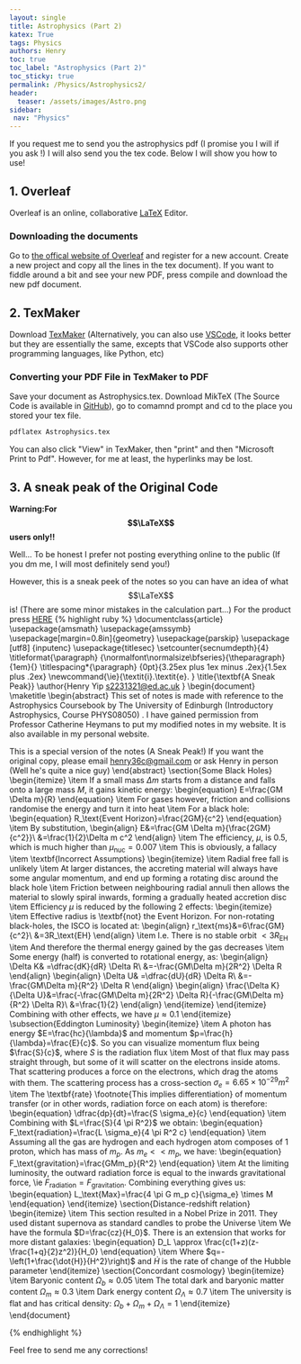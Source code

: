 ```yaml
---
layout: single
title: Astrophysics (Part 2)
katex: True
tags: Physics
authors: Henry
toc: true
toc_label: "Astrophysics (Part 2)"
toc_sticky: true
permalink: /Physics/Astrophysics2/
header:
  teaser: /assets/images/Astro.png
sidebar:
 nav: "Physics"
---
```

If you request me to send you the astrophysics pdf (I promise you I will if you ask !) I will also send you the tex code. Below I will show you how to use!
## 1. Overleaf

Overleaf is an online, collaborative [LaTeX](https://en.wikipedia.org/wiki/LaTeX) Editor. 

### Downloading the documents

Go to [the offical website of Overleaf](https://www.overleaf.com/) and register for a new account. Create a new project and copy all the lines in the tex document). If you want to fiddle around a bit and see your new PDF, press compile and download the new pdf document.

## 2. TexMaker

Download [TexMaker](https://www.xm1math.net/texmaker/) (Alternatively, you can also use [VSCode](https://code.visualstudio.com/Download), it looks better but they are essentially the same, excepts that VSCode also supports other programming languages, like Python, etc)

### Converting your PDF File in TexMaker to PDF
Save your document as Astrophysics.tex. Download MikTeX (The Source Code is available in [GitHub](https://github.com/MiKTeX/miktex/)), go to comamnd prompt and cd to the place you stored your tex file. 
```bash
pdflatex Astrophysics.tex
```
You can also click "View" in TexMaker, then "print" and then "Microsoft Print to Pdf". However, for me at least, the hyperlinks may be lost.

## 3. A sneak peak of the Original Code
**Warning:For $$\LaTeX$$ users only!!**

Well... To be honest I prefer not posting everything online to the public (If you dm me, I will most definitely send you!)

However, this is a sneak peek of the notes so you can have an idea of what $$\LaTeX$$ is!
(There are some minor mistakes in the calculation part...)
For the product press [HERE]({{site.url}}/assets/Sneak.pdf)
{% highlight ruby %}
\documentclass{article}
\usepackage{amsmath}
\usepackage{amssymb}
\usepackage[margin=0.8in]{geometry}
\usepackage{parskip}
\usepackage [utf8] {inputenc}
\usepackage{titlesec}
\setcounter{secnumdepth}{4}
\titleformat{\paragraph}
{\normalfont\normalsize\bfseries}{\theparagraph}{1em}{}
\titlespacing*{\paragraph}
{0pt}{3.25ex plus 1ex minus .2ex}{1.5ex plus .2ex}
\newcommand{\ie}{\textit{i}.\textit{e}. }
\title{\textbf{A Sneak Peak}}
\author{Henry Yip
s2231321@ed.ac.uk
}
\begin{document}
\maketitle
\begin{abstract}
This set of notes is made with reference to the Astrophysics Coursebook by The University of Edinburgh (Introductory Astrophysics, Course PHYS08050) . I have gained permission from Professor Catherine Heymans to put my modified notes in my website. It is also available in my personal website.


This is a special version of the notes (A Sneak Peak!) If you want the original copy, please email henry36c@gmail.com or ask Henry in person (Well he's quite a nice guy)
\end{abstract}
\section{Some Black Holes}
\begin{itemize}
\item If a small mass $\Delta m$ starts from a distance and falls onto a large mass $M$, it gains kinetic energy:
\begin{equation}
E=\frac{GM \Delta m}{R}
\end{equation}
\item For gases however, friction and collisions randomise the energy and turn it into heat
\item For a black hole:
\begin{equation}
R_\text{Event Horizon}=\frac{2GM}{c^2}
\end{equation}
\item By substitution,
\begin{align}
E&=\frac{GM \Delta m}{\frac{2GM}{c^2}}\\
&=\frac{1}{2}\Delta m c^2
\end{align}
\item The efficiency, $\mu$, is 0.5, which is much higher than $\mu_\text{nuc}=0.007$
\item This is obviously, a fallacy
\item \textbf{Incorrect Assumptions}
\begin{itemize}
\item Radial free fall is unlikely
\item At larger distances, the
accreting material will always have some angular momentum, and end up forming a rotating disc around the black hole
\item Friction between neighbouring radial annuli then allows
the material to slowly spiral inwards, forming a gradually heated accretion disc
\item Efficiency $\mu$ is reduced by the following 2 effects:
\begin{itemize}
\item Effective radius is \textbf{not} the Event Horizon. For non-rotating black-holes, the ISCO is located at:
\begin{align}
r_\text{ms}&=6\frac{GM}{c^2}\\
&=3R_\text{EH}
\end{align}
\item I.e. There is no stable orbit $<3R_\text{EH}$
\item And therefore the thermal energy gained by the gas decreases
\item Some energy (half) is converted to rotational energy, as:
\begin{align}
\Delta K& =\dfrac{dK}{dR} \Delta R\\
&=-\frac{GM\Delta m}{2R^2} \Delta R
\end{align}
\begin{align}
\Delta U& =\dfrac{dU}{dR} \Delta R\\
&=-\frac{GM\Delta m}{R^2} \Delta R
\end{align}
\begin{align}
\frac{\Delta K}{\Delta U}&=\frac{-\frac{GM\Delta m}{2R^2} \Delta R}{-\frac{GM\Delta m}{R^2} \Delta R}\\
&=\frac{1}{2}
\end{align}
\end{itemize}
\end{itemize}
Combining with other effects, we have $\mu \approx 0.1$
\end{itemize}
\subsection{Eddington Luminosity}
\begin{itemize}
    \item A photon has energy $E=\frac{hc}{\lambda}$ and momentum $p=\frac{h}{\lambda}=\frac{E}{c}$. So you can visualize momentum flux being $\frac{S}{c}$, where $S$ is the radiation flux
    \item Most of that flux may pass straight through, but some of it will scatter on the electrons inside atoms. That scattering produces a force on the electrons, which drag the
     atoms with them. The scattering process has a cross-section $\sigma_e = 6.65 × 10^{-29} m^2$ 
    \item The \textbf{rate} \footnote{This implies differentiation} of momentum transfer (or in other words, radiation force on each atom) is therefore:
     \begin{equation}
        \dfrac{dp}{dt}=\frac{S \sigma_e}{c}
     \end{equation}
    \item Combining with $L=\frac{S}{4 \pi R^2}$ we obtain:
    \begin{equation}
        F_\text{radiation}=\frac{L \sigma_e}{4 \pi R^2 c}
    \end{equation}
    \item Assuming all the gas are hydrogen and each hydrogen atom composes of 1 proton, which has mass of $m_p$. As $m_e<<m_p$, we have:
    \begin{equation}
        F_\text{gravitation}=\frac{GMm_p}{R^2}
    \end{equation}
    \item At the limiting luminosity, the outward radiation force is equal to the inwards gravitational force, \ie $F_\text{radiation}=F_\text{gravitation}$. Combining everything gives us:
    \begin{equation}
        L_\text{Max}=\frac{4 \pi G m_p c}{\sigma_e} \times M
    \end{equation}
\end{itemize}
\section{Distance-redshift relation}
\begin{itemize}
\item This section resulted in a Nobel Prize in 2011. They used distant supernova as standard candles to probe the Universe
\item We have the formula $D=\frac{cz}{H_0}$. There is an extension that works for more distant galaxies:
\begin{equation}
D_L \approx \frac{c(1+z)(z-\frac{1+q}{2}z^2)}{H_0}
\end{equation}
\item Where $q=-\left(1+\frac{\dot{H}}{H^2}\right)$ and $\dot{H}$ is the rate of change of the Hubble parameter
\end{itemize}
\section{Concordant cosmology}
\begin{itemize}
\item Baryonic content  $\Omega_b \approx 0.05$
\item The total dark and baryonic matter content $\Omega_m \approx 0.3$
\item Dark energy content $\Omega_\Lambda \approx 0.7$
\item The university is flat and has critical density:  $\Omega_b+\Omega_m+\Omega_\Lambda=1$
\end{itemize}
\end{document}


{% endhighlight %}


Feel free to send me any corrections!